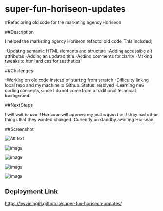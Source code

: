# super-fun-horiseon-updates
#Refactoring old code for the marketing agency Horiseon

##Description

I helped the marketing agency Horiseon refactor old code.
This included;

-Updating semantic HTML elements and structure
-Adding accessible alt attributes
-Adding an updated title
-Adding comments for clarity
-Making tweaks to html and css for aesthetics

##Challenges

-Working on old code instead of starting from scratch
-Difficulty linking local repo and my machine to Github. Status: resolved
-Learning new coding concepts, since I do not come from a traditional technical
background.

##Next Steps

I will wait to see if Horiseon will approve my pull request or if they had other things
that they wanted changed. Currently on standby awaiting Horisean.


##Screenshot

![Alt text](assets/images/screenshot.png)

![image](https://user-images.githubusercontent.com/51838530/182742271-4152c22f-2ae9-4f8a-afe2-0a2bcbd6db66.png)

![image](https://awvining91.github.io/super-fun-horiseon-updates/)

![image](https://awvining91.github.io/super-fun-horiseon-updates/)

![image](https://user-images.githubusercontent.com/51838530/182743042-6231e16b-2f05-4c72-a7b0-ddb4840200d5.png)



## Deployment Link
https://awvining91.github.io/super-fun-horiseon-updates/

